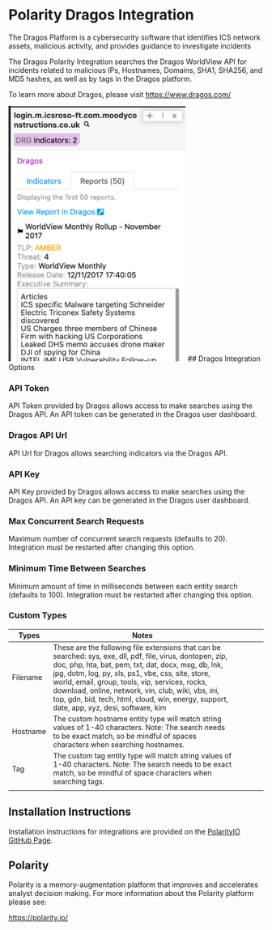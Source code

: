 # Polarity Dragos Integration

The Dragos Platform is a cybersecurity software that identifies ICS network assets, malicious activity, and provides guidance to investigate incidents

The Dragos Polarity Integration searches the Dragos WorldView API for incidents related to malicious IPs, Hostnames, Domains, SHA1, SHA256, and MD5 hashes, as well as by tags in the Dragos platform. 

To learn more about Dragos, please visit https://www.dragos.com/

<img width="350" alt="Integration Example" src="./assets/dragos.png">
## Dragos Integration Options

### API Token

API Token provided by Dragos allows access to make searches using the Dragos API. An API token can be generated in the Dragos user dashboard.
### Dragos API Url

API Url for Dragos allows searching indicators via the Dragos API.
### API Key

API Key provided by Dragos allows access to make searches using the Dragos API. An API key can be generated in the Dragos user dashboard.
### Max Concurrent Search Requests

Maximum number of concurrent search requests (defaults to 20). Integration must be restarted after changing this option.
### Minimum Time Between Searches

Minimum amount of time in milliseconds between each entity search (defaults to 100). Integration must be restarted after changing this option.
### Custom Types 
| Types    | Notes                                                                                                                                                                                                                                                                                                                                                                                                                         |   |   |   |   |
|----------|-------------------------------------------------------------------------------------------------------------------------------------------------------------------------------------------------------------------------------------------------------------------------------------------------------------------------------------------------------------------------------------------------------------------------------|---|---|---|---|
| Filename | These are the following file extensions that can be searched: sys, exe, dll, pdf, file, virus, dontopen, zip, doc, php, hta, bat, pem, txt, dat, docx, msg, db, lnk, jpg, dotm, log, py, xls, ps1, vbe, css, site, store, world, email, group, tools, vip, services, rocks, download, online, network, vin, club, wiki, vbs, ini, top, gdn, bid, tech, html, cloud, win, energy, support, date, app, xyz, desi, software, kim |   |   |   |   |
| Hostname | The custom hostname entity type will match string values of 1-40 characters. Note: The search needs to be exact match, so be mindful of spaces characters when searching hostnames.                                                                                                                                                                                                                                           |   |   |   |   |
| Tag      | The custom tag entity type will match string values of 1-40 characters. Note: The search needs to be exact match, so be mindful of space characters when searching tags.                                                                                                                                                                                                                                                      |   |   |   |   |
|          |                                                                                                                                                                                                                                                                                                                                                                                                                               |   |   |   |   |
## Installation Instructions

Installation instructions for integrations are provided on the [PolarityIO GitHub Page](https://polarityio.github.io/).

## Polarity

Polarity is a memory-augmentation platform that improves and accelerates analyst decision making. For more information about the Polarity platform please see:

https://polarity.io/
